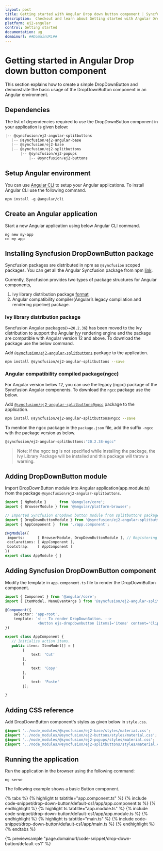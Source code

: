 ```yaml
---
layout: post
title: Getting started with Angular Drop down button component | Syncfusion
description:  Checkout and learn about Getting started with Angular Drop down button component of Syncfusion Essential JS 2 and more details.
platform: ej2-angular
control: Getting started 
documentation: ug
domainurl: ##DomainURL##
---
```


# Getting started in Angular Drop down button component

This section explains how to create a simple DropDownButton and demonstrate the basic usage of the DropDownButton component in an Angular environment.

## Dependencies

The list of dependencies required to use the DropDownButton component in your application is given below:

 ```typescript
|-- @syncfusion/ej2-angular-splitbuttons
    |-- @syncfusion/ej2-angular-base
    |-- @syncfusion/ej2-base
    |-- @syncfusion/ej2-splitbuttons
        |-- @syncfusion/ej2-popups
            |-- @syncfusion/ej2-buttons
```

## Setup Angular environment

You can use [Angular CLI](https://github.com/angular/angular-cli) to setup your Angular applications. To install Angular CLI use the following command.

```
npm install -g @angular/cli
```

## Create an Angular application

Start a new Angular application using below Angular CLI command.

```
ng new my-app
cd my-app
```

## Installing Syncfusion DropDownButton package

Syncfusion packages are distributed in npm as `@syncfusion` scoped packages. You can get all the Angular Syncfusion package from npm [link]( https://www.npmjs.com/search?q=%40syncfusion%2Fej2-angular- ).

Currently, Syncfusion provides two types of package structures for Angular components,
1. Ivy library distribution package [format](https://angular.io/guide/angular-package-format#angular-package-format)
2. Angular compatibility compiler(Angular’s legacy compilation and rendering pipeline) package.

### Ivy library distribution package

Syncfusion Angular packages(`>=20.2.36`) has been moved to the Ivy distribution to support the Angular [Ivy](https://docs.angular.lat/guide/ivy) rendering engine and the package are compatible with Angular version 12 and above. To download the package use the below command.

Add [`@syncfusion/ej2-angular-splitbuttons`](https://www.npmjs.com/package/@syncfusion/ej2-angular-splitbuttons/v/20.2.38) package to the application.

```bash
npm install @syncfusion/ej2-angular-splitbuttons --save
```

### Angular compatibility compiled package(ngcc)

For Angular version below 12, you can use the legacy (ngcc) package of the Syncfusion Angular components. To download the `ngcc` package use the below.

Add [`@syncfusion/ej2-angular-splitbuttons@ngcc`](https://www.npmjs.com/package/@syncfusion/ej2-angular-splitbuttons/v/20.2.38-ngcc) package to the application.

```bash
npm install @syncfusion/ej2-angular-splitbuttons@ngcc --save
```

To mention the ngcc package in the `package.json` file, add the suffix `-ngcc` with the package version as below.

```bash
@syncfusion/ej2-angular-splitbuttons:"20.2.38-ngcc"
```

>Note: If the ngcc tag is not specified while installing the package, the Ivy Library Package will be installed and this package will throw a warning.

## Adding DropDownButton module

Import DropDownButton module into Angular application(app.module.ts) from the package
`@syncfusion/ej2-angular-splitbuttons`.

 ```typescript
import { NgModule }      from '@angular/core';
import { BrowserModule } from '@angular/platform-browser';

// Imported Syncfusion dropdown button module from splitbuttons package.
import { DropDownButtonModule } from '@syncfusion/ej2-angular-splitbuttons';
import { AppComponent }  from './app.component';

@NgModule({
  imports:      [ BrowserModule, DropDownButtonModule ], // Registering EJ2 Dropdownbutton Module.
  declarations: [ AppComponent ],
  bootstrap:    [ AppComponent ]
})
export class AppModule { }
```

## Adding Syncfusion DropDownButton component

Modify the template in `app.component.ts` file to render the DropDownButton component.

```typescript
import { Component } from '@angular/core';
import { ItemModel, MenuEventArgs } from '@syncfusion/ej2-angular-splitbuttons';

@Component({
    selector: 'app-root',
    template: `<!-- To render DropDownButton. -->
               <button ejs-dropdownbutton [items]='items' content='Clipboard'></button>`
})

export class AppComponent {
   // Initialize action items.
   public items: ItemModel[] = [
        {
            text: 'Cut'
        },
        {
            text: 'Copy'
        },
        {
            text: 'Paste'
        }];

}
```

## Adding CSS reference

Add DropDownButton component's styles as given below in `style.css`.

```css
@import '../node_modules/@syncfusion/ej2-base/styles/material.css';
@import '../node_modules/@syncfusion/ej2-buttons/styles/material.css';
@import '../node_modules/@syncfusion/ej2-popups/styles/material.css';
@import '../node_modules/@syncfusion/ej2-splitbuttons/styles/material.css';
```

## Running the application

Run the application in the browser using the following command:

```
ng serve
```

The following example shows a basic Button component.

{% tabs %}
{% highlight ts tabtitle="app.component.ts" %}
{% include code-snippet/drop-down-button/default-cs1/app/app.component.ts %}
{% endhighlight %}
{% highlight ts tabtitle="app.module.ts" %}
{% include code-snippet/drop-down-button/default-cs1/app/app.module.ts %}
{% endhighlight %}
{% highlight ts tabtitle="main.ts" %}
{% include code-snippet/drop-down-button/default-cs1/app/main.ts %}
{% endhighlight %}
{% endtabs %}
  
{% previewsample "page.domainurl/code-snippet/drop-down-button/default-cs1" %}
